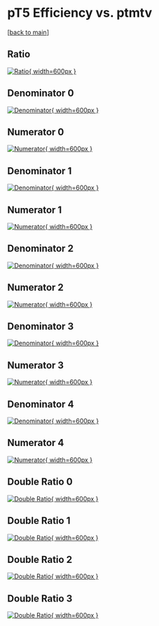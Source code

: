 # pT5 Efficiency vs. ptmtv

[[back to main](./)]



## Ratio

[![Ratio](../mtv/var/pT5_xtr_211_0_eff_ptmtv.png){ width=600px }](../mtv/var/pT5_xtr_211_0_eff_ptmtv.pdf)

## Denominator 0

[![Denominator](../mtv/den/pT5_xtr_211_0_eff_ptmtv_den0.png){ width=600px }](../mtv/den/pT5_xtr_211_0_eff_ptmtv_den0.pdf)

## Numerator 0

[![Numerator](../mtv/num/pT5_xtr_211_0_eff_ptmtv_num0.png){ width=600px }](../mtv/num/pT5_xtr_211_0_eff_ptmtv_num0.pdf)

## Denominator 1

[![Denominator](../mtv/den/pT5_xtr_211_0_eff_ptmtv_den1.png){ width=600px }](../mtv/den/pT5_xtr_211_0_eff_ptmtv_den1.pdf)

## Numerator 1

[![Numerator](../mtv/num/pT5_xtr_211_0_eff_ptmtv_num1.png){ width=600px }](../mtv/num/pT5_xtr_211_0_eff_ptmtv_num1.pdf)

## Denominator 2

[![Denominator](../mtv/den/pT5_xtr_211_0_eff_ptmtv_den2.png){ width=600px }](../mtv/den/pT5_xtr_211_0_eff_ptmtv_den2.pdf)

## Numerator 2

[![Numerator](../mtv/num/pT5_xtr_211_0_eff_ptmtv_num2.png){ width=600px }](../mtv/num/pT5_xtr_211_0_eff_ptmtv_num2.pdf)

## Denominator 3

[![Denominator](../mtv/den/pT5_xtr_211_0_eff_ptmtv_den3.png){ width=600px }](../mtv/den/pT5_xtr_211_0_eff_ptmtv_den3.pdf)

## Numerator 3

[![Numerator](../mtv/num/pT5_xtr_211_0_eff_ptmtv_num3.png){ width=600px }](../mtv/num/pT5_xtr_211_0_eff_ptmtv_num3.pdf)

## Denominator 4

[![Denominator](../mtv/den/pT5_xtr_211_0_eff_ptmtv_den4.png){ width=600px }](../mtv/den/pT5_xtr_211_0_eff_ptmtv_den4.pdf)

## Numerator 4

[![Numerator](../mtv/num/pT5_xtr_211_0_eff_ptmtv_num4.png){ width=600px }](../mtv/num/pT5_xtr_211_0_eff_ptmtv_num4.pdf)

## Double Ratio 0

[![Double Ratio](../mtv/ratio/pT5_xtr_211_0_eff_ptmtv_ratio0.png){ width=600px }](../mtv/ratio/pT5_xtr_211_0_eff_ptmtv_ratio0.pdf)

## Double Ratio 1

[![Double Ratio](../mtv/ratio/pT5_xtr_211_0_eff_ptmtv_ratio1.png){ width=600px }](../mtv/ratio/pT5_xtr_211_0_eff_ptmtv_ratio1.pdf)

## Double Ratio 2

[![Double Ratio](../mtv/ratio/pT5_xtr_211_0_eff_ptmtv_ratio2.png){ width=600px }](../mtv/ratio/pT5_xtr_211_0_eff_ptmtv_ratio2.pdf)

## Double Ratio 3

[![Double Ratio](../mtv/ratio/pT5_xtr_211_0_eff_ptmtv_ratio3.png){ width=600px }](../mtv/ratio/pT5_xtr_211_0_eff_ptmtv_ratio3.pdf)

